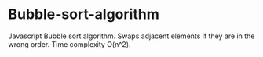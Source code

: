 # Bubble-sort-algorithm
Javascript Bubble sort algorithm. Swaps adjacent elements if they are in the wrong order.
Time complexity O(n^2).
